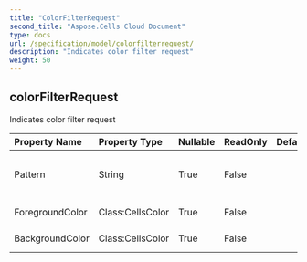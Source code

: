 ```yaml
---
title: "ColorFilterRequest"
second_title: "Aspose.Cells Cloud Document"
type: docs
url: /specification/model/colorfilterrequest/
description: "Indicates color filter request"
weight: 50
---
```


## **colorFilterRequest**

Indicates color filter request 

| Property Name | Property Type | Nullable |  ReadOnly | DefaultValue | Description | 
| :- | :- | :- |:- |  :- | :- |
| Pattern | String | True |  False |  | Gets or sets the fill pattern type |  
| ForegroundColor | Class:CellsColor | True |  False |  | Foreground color |  
| BackgroundColor | Class:CellsColor | True |  False |  | Background color |  

